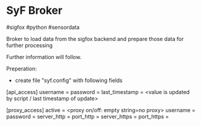 # SyF Broker
#sigfox #python #sensordata 

Broker to load data from the sigfox backend and prepare those data for further processing

Further information will follow.



Preperation:
- create file "syf.config" with following fields

[api_access]
username = <sigfox api access username>
password = <sigfox api access username>
last_timestamp = <value is updated by script / last timestamp of update>

[proxy_access]
active = <proxy on/off: empty string=no proxy>
username = <proxy access username>
password = <proxy access password>
server_http = <http proxy server name>
port_http = <http proxy server port>
server_https = <https proxy server name>
port_https = <https proxy server port>